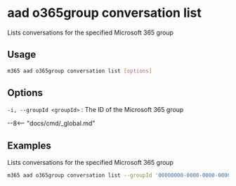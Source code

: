 # aad o365group conversation list

Lists conversations for the specified Microsoft 365 group

## Usage

```sh
m365 aad o365group conversation list [options]
```

## Options

`-i, --groupId <groupId>`
: The ID of the Microsoft 365 group

--8<-- "docs/cmd/_global.md"

## Examples

Lists conversations for the specified Microsoft 365 group

```sh
m365 aad o365group conversation list --groupId '00000000-0000-0000-0000-000000000000'
```
